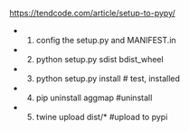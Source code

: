 https://tendcode.com/article/setup-to-pypy/

- 1. config the setup.py and MANIFEST.in
- 2. python setup.py sdist bdist_wheel
- 3. python setup.py install # test, installed
- 4. pip uninstall aggmap #uninstall
- 5. twine upload dist/* #upload to pypi 

